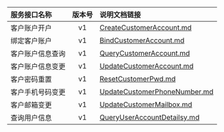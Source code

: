   
| 服务接口名称 | 版本号 | 说明文档链接 |  
| :----------------- | :-----: | :---------------- |  
| 客户账户开户 | v1 | [CreateCustomerAccount.md](https://gitee.com/leslieleslie/gitMd/blob/master/EpeisCust/CustAccountServer/CreateCustomerAccount.md) |  
| 绑定客户账户 | v1 | [BindCustomerAccount.md](https://gitee.com/leslieleslie/gitMd/blob/master/EpeisCust/CustAccountServer/BindCustomerAccount.md) |  
| 客户账户信息查询 | v1 | [QueryCustomerAccount.md](https://gitee.com/leslieleslie/gitMd/blob/master/EpeisCust/CustAccountServer/QueryCustomerAccount.md) |  
| 客户账户信息变更 | v1 | [UpdateCustomerAccount.md](https://gitee.com/leslieleslie/gitMd/blob/master/EpeisCust/CustAccountServer/UpdateCustomerAccount.md) |  
| 客户密码重置 | v1 | [ResetCustomerPwd.md](https://gitee.com/leslieleslie/gitMd/blob/master/EpeisCust/CustAccountServer/ResetCustomerPwd.md) |  
| 客户手机号码变更 | v1 | [UpdateCustomerPhoneNumber.md](https://gitee.com/leslieleslie/gitMd/blob/master/EpeisCust/CustAccountServer/UpdateCustomerPhoneNumber.md) |  
| 客户邮箱变更 | v1 | [UpdateCustomerMailbox.md](https://gitee.com/leslieleslie/gitMd/blob/master/EpeisCust/CustAccountServer/UpdateCustomerMailbox.md) |  
| 查询用户信息 | v1 | [QueryUserAccountDetailsy.md](https://gitee.com/leslieleslie/gitMd/blob/master/EpeisCust/CustAccountServer/QueryUserAccountDetailsy.md) |  
  

